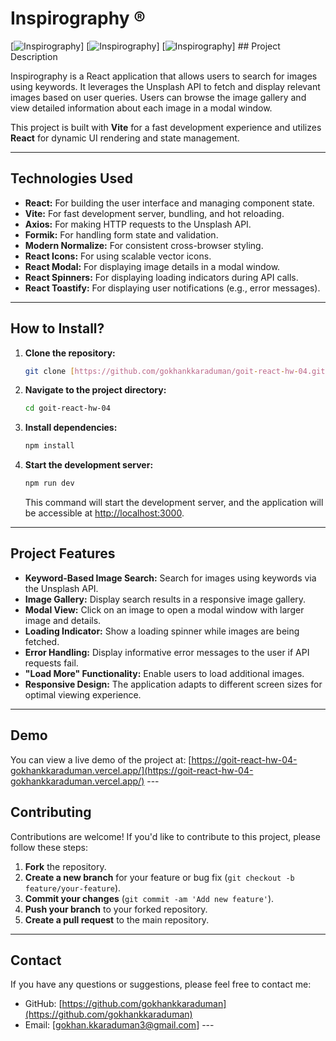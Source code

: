 # Inspirography ®

[![Inspirography](./src/assets/page_Desktop.png)]
[![Inspirography](./src/assets/page_Tablet.png)] 
[![Inspirography](./src/assets/page_Mobile.png)]  ## Project Description

Inspirography is a React application that allows users to search for images using keywords. It leverages the Unsplash API to fetch and display relevant images based on user queries.  Users can browse the image gallery and view detailed information about each image in a modal window.

This project is built with **Vite** for a fast development experience and utilizes **React** for dynamic UI rendering and state management.

---

## Technologies Used

-   **React:** For building the user interface and managing component state.
-   **Vite:** For fast development server, bundling, and hot reloading.
-   **Axios:** For making HTTP requests to the Unsplash API.
-   **Formik:** For handling form state and validation.
-   **Modern Normalize:** For consistent cross-browser styling.
-   **React Icons:** For using scalable vector icons.
-   **React Modal:** For displaying image details in a modal window.
-   **React Spinners:** For displaying loading indicators during API calls.
-   **React Toastify:** For displaying user notifications (e.g., error messages).

---

## How to Install?

1.  **Clone the repository:**

    ```bash
    git clone [https://github.com/gokhankkaraduman/goit-react-hw-04.git](https://www.google.com/search?q=https://github.com/gokhankkaraduman/goit-react-hw-04.git)
    ```

2.  **Navigate to the project directory:**

    ```bash
    cd goit-react-hw-04
    ```

3.  **Install dependencies:**

    ```bash
    npm install
    ```

4.  **Start the development server:**

    ```bash
    npm run dev
    ```

    This command will start the development server, and the application will be accessible at [http://localhost:3000](http://localhost:3000).

---

## Project Features

-   **Keyword-Based Image Search:** Search for images using keywords via the Unsplash API.
-   **Image Gallery:** Display search results in a responsive image gallery.
-   **Modal View:** Click on an image to open a modal window with larger image and details.
-   **Loading Indicator:** Show a loading spinner while images are being fetched.
-   **Error Handling:** Display informative error messages to the user if API requests fail.
-   **"Load More" Functionality:**  Enable users to load additional images.
-   **Responsive Design:** The application adapts to different screen sizes for optimal viewing experience.

---

## Demo

You can view a live demo of the project at: [https://goit-react-hw-04-gokhankkaraduman.vercel.app/](https://goit-react-hw-04-gokhankkaraduman.vercel.app/)  ---

## Contributing

Contributions are welcome!  If you'd like to contribute to this project, please follow these steps:

1.  **Fork** the repository.
2.  **Create a new branch** for your feature or bug fix (`git checkout -b feature/your-feature`).
3.  **Commit your changes** (`git commit -am 'Add new feature'`).
4.  **Push your branch** to your forked repository.
5.  **Create a pull request** to the main repository.

---

## Contact

If you have any questions or suggestions, please feel free to contact me:

-   GitHub: [https://github.com/gokhankkaraduman](https://github.com/gokhankkaraduman)
-   Email: [gokhan.kkaraduman3@gmail.com]  ---

